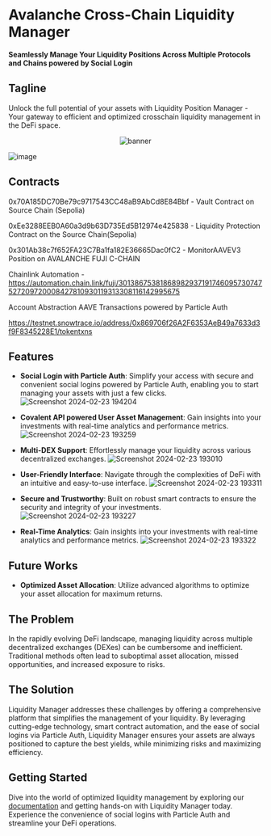 # Avalanche Cross-Chain Liquidity Manager

**Seamlessly Manage Your Liquidity Positions Across Multiple Protocols and Chains powered by Social Login**

## Tagline
Unlock the full potential of your assets with Liquidity Position Manager - Your gateway to efficient and optimized crosschain liquidity management in the DeFi space.

<p align="center">
  <img src="https://github.com/kamalbuilds/Liquidity_Manager/assets/95926324/b0d6e79c-a8cb-4353-98e2-f86c55887ed5" alt="banner" />
</p>

![image](https://github.com/kamalbuilds/Liquidity_Manager/assets/95926324/707ad3ad-a67a-40a7-bba1-98e1541df9c4)

## Contracts 

0x70A185DC70Be79c9717543CC48aB9AbCd8E84Bbf - Vault Contract on Source Chain (Sepolia)

0xEe3288EEB0A60a3d9b63D735Ed5B12974e425838 - Liquidity Protection Contract on the Source Chain(Sepolia)

0x301Ab38c7f652FA23C7Ba1fa182E36665Dac0fC2 - MonitorAAVEV3 Position on AVALANCHE FUJI C-CHAIN

Chainlink Automation - https://automation.chain.link/fuji/30138675381868982937191746095730747527209720008427810930119313308116142995675

Account Abstraction AAVE Transactions powered by Particle Auth 

https://testnet.snowtrace.io/address/0x869706f26A2F6353AeB49a7633d3f9F8345228E1/tokentxns

## Features

- **Social Login with Particle Auth**: Simplify your access with secure and convenient social logins powered by Particle Auth, enabling you to start managing your assets with just a few clicks.
  ![Screenshot 2024-02-23 194204](https://github.com/kamalbuilds/Liquidity_Manager/assets/95926324/38c0a44b-8fe6-41fb-aa26-23bde66229a9)

- **Covalent API powered User Asset Management**: Gain insights into your investments with real-time analytics and performance metrics.
![Screenshot 2024-02-23 193259](https://github.com/kamalbuilds/Liquidity_Manager/assets/95926324/b4a9eca3-f15e-40fd-82b5-350a1284be26)

- **Multi-DEX Support**: Effortlessly manage your liquidity across various decentralized exchanges.
  ![Screenshot 2024-02-23 193010](https://github.com/kamalbuilds/Liquidity_Manager/assets/95926324/3417caa8-0b96-4db6-9185-90b6597dc0a9)
  
- **User-Friendly Interface**: Navigate through the complexities of DeFi with an intuitive and easy-to-use interface.
  ![Screenshot 2024-02-23 193311](https://github.com/kamalbuilds/Liquidity_Manager/assets/95926324/7e90f497-794f-4ccf-800c-7802f1e574a8)
- **Secure and Trustworthy**: Built on robust smart contracts to ensure the security and integrity of your investments.
  ![Screenshot 2024-02-23 193227](https://github.com/kamalbuilds/Liquidity_Manager/assets/95926324/fba90ec9-f7e6-4820-9975-3f0c56fdf77d)

- **Real-Time Analytics**: Gain insights into your investments with real-time analytics and performance metrics.
![Screenshot 2024-02-23 193322](https://github.com/kamalbuilds/Liquidity_Manager/assets/95926324/4ed77167-ab00-43e0-bdee-abddf3c2ca1c)

## Future Works
- **Optimized Asset Allocation**: Utilize advanced algorithms to optimize your asset allocation for maximum returns.
## The Problem
In the rapidly evolving DeFi landscape, managing liquidity across multiple decentralized exchanges (DEXes) can be cumbersome and inefficient. Traditional methods often lead to suboptimal asset allocation, missed opportunities, and increased exposure to risks.

## The Solution
Liquidity Manager addresses these challenges by offering a comprehensive platform that simplifies the management of your liquidity. By leveraging cutting-edge technology, smart contract automation, and the ease of social logins via Particle Auth, Liquidity Manager ensures your assets are always positioned to capture the best yields, while minimizing risks and maximizing efficiency.

## Getting Started
Dive into the world of optimized liquidity management by exploring our [documentation](https://github.com/kamalbuilds/Liquidity_Manager) and getting hands-on with Liquidity Manager today. Experience the convenience of social logins with Particle Auth and streamline your DeFi operations.